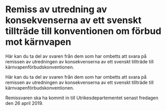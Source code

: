 # Remiss av utredning av konsekvenserna av ett svenskt tillträde till konventionen om förbud mot kärnvapen

Här kan du ta del av svaren från dem som har ombetts att svara på remissen av utredningen av konsekvenserna av ett svenskt tillträde till kärnvapenförbudskonventionen.

Här kan du ta del av svaren från dem som har ombetts att svara på remissen av utredningen av konsekvenserna av ett svenskt tillträde till kärnvapenförbudskonventionen.

Remissvaren ska ha kommit in till Utrikesdepartementet senast fredagen den 26 april 2019.
